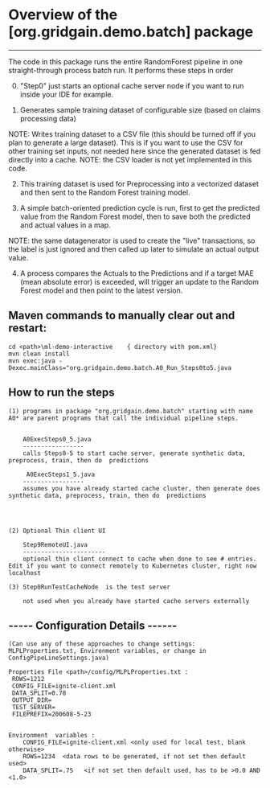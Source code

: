 # Overview of the  [org.gridgain.demo.batch] package
-------------------------
The code in this package runs the entire RandomForest pipeline in one straight-through process batch run. It performs these steps in order

0. "Step0" just starts an optional cache server node if you want to run inside your IDE for example. 

1. Generates sample training dataset of configurable size (based on claims processing data)

NOTE: Writes training dataset to a CSV file (this should be turned off if you plan to generate a large dataset). This is if you want to use the CSV for other training set inputs, not needed here since the generated dataset is fed directly into a cache. NOTE: the CSV loader is not yet implemented in this code.

2. This training dataset is used for Preprocessing into a vectorized dataset and then sent to the Random Forest training model. 

3. A simple batch-oriented prediction cycle is run, first to get the predicted value from the Random Forest model, then to save both the predicted and actual values in a map.

NOTE: the same datagenerator is used to create the "live" transactions, so the label is just ignored and then called up later to simulate an actual output value. 

4. A process compares the Actuals to the Predictions and if a target MAE (mean absolute error) is exceeded, will trigger an update to the Random Forest model and then point to the latest version.
	

Maven commands to manually clear out and restart:
------
	cd <path>\ml-demo-interactive    { directory with pom.xml}
	mvn clean install
	mvn exec:java -Dexec.mainClass="org.gridgain.demo.batch.A0_Run_Steps0to5.java

How to run the steps
-------------------
	(1) programs in package "org.gridgain.demo.batch" starting with name A0* are parent programs that call the individual pipeline steps.
	

	 	A0ExecSteps0_5.java 
	 	-----------------
	 	calls Steps0-5 to start cache server, generate synthetic data, preprocess, train, then do  predictions
	
		 A0ExecSteps1_5.java 
	 	-----------------
	 	assumes you have already started cache cluster, then generate does synthetic data, preprocess, train, then do  predictions
	
	


	(2) Optional Thin client UI

		Step9RemoteUI.java
		-----------------------
		optional thin client connect to cache when done to see # entries. Edit if you want to connect remotely to Kubernetes cluster, right now localhost

	(3) Step0RunTestCacheNode  is the test server

		not used when you already have started cache servers externally
	
----- Configuration Details ------
-----------------------------------
	(Can use any of these approaches to change settings: MLPLProperties.txt, Environment variables, or change in ConfigPipeLineSettings.java) 

	Properties File <path>/config/MLPLProperties.txt : 
	 ROWS=1212
	 CONFIG_FILE=ignite-client.xml
	 DATA_SPLIT=0.78
	 OUTPUT_DIR=
	 TEST_SERVER=
	 FILEPREFIX=200608-5-23


	Environment  variables :  
		CONFIG_FILE=ignite-client.xml <only used for local test, blank otherwise>
		ROWS=1234  <data rows to be generated, if not set then default used>
		DATA_SPLIT=.75   <if not set then default used, has to be >0.0 AND <1.0>
		
